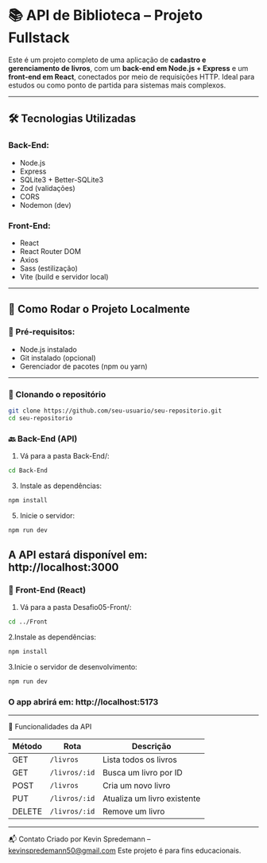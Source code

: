 # 📚 API de Biblioteca – Projeto Fullstack

Este é um projeto completo de uma aplicação de **cadastro e gerenciamento de livros**, com um **back-end em Node.js + Express** e um **front-end em React**, conectados por meio de requisições HTTP. Ideal para estudos ou como ponto de partida para sistemas mais complexos.

---

## 🛠️ Tecnologias Utilizadas

### Back-End:
- Node.js
- Express
- SQLite3 + Better-SQLite3
- Zod (validações)
- CORS
- Nodemon (dev)

### Front-End:
- React
- React Router DOM
- Axios
- Sass (estilização)
- Vite (build e servidor local)

---

## 🚀 Como Rodar o Projeto Localmente

### 🔧 Pré-requisitos:
- Node.js instalado
- Git instalado (opcional)
- Gerenciador de pacotes (npm ou yarn)

---

### 🧩 Clonando o repositório

```bash
git clone https://github.com/seu-usuario/seu-repositorio.git
cd seu-repositorio
```

### 🔙 Back-End (API)
1. Vá para a pasta Back-End/:
```bash
cd Back-End
```

3. Instale as dependências:
```bash
npm install
```

5. Inicie o servidor:
```bash
npm run dev
```

## A API estará disponível em: http://localhost:3000


### 🎨 Front-End (React)
1. Vá para a pasta Desafio05-Front/:
```bash
cd ../Front
```

2.Instale as dependências:
```bash
npm install
```

3.Inicie o servidor de desenvolvimento:
```bash
npm run dev
```

### O app abrirá em: http://localhost:5173

---

📌 Funcionalidades da API


| Método | Rota          | Descrição                   |
| ------ | ------------- | --------------------------- |
| GET    | `/livros`     | Lista todos os livros       |
| GET    | `/livros/:id` | Busca um livro por ID       |
| POST   | `/livros`     | Cria um novo livro          |
| PUT    | `/livros/:id` | Atualiza um livro existente |
| DELETE | `/livros/:id` | Remove um livro             |

---

📬 Contato
Criado por Kevin Spredemann – kevinspredemann50@gmail.com
Este projeto é para fins educacionais.
